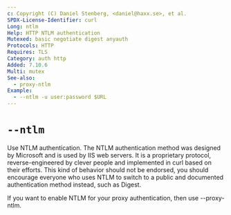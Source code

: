 ```yaml
---
c: Copyright (C) Daniel Stenberg, <daniel@haxx.se>, et al.
SPDX-License-Identifier: curl
Long: ntlm
Help: HTTP NTLM authentication
Mutexed: basic negotiate digest anyauth
Protocols: HTTP
Requires: TLS
Category: auth http
Added: 7.10.6
Multi: mutex
See-also:
  - proxy-ntlm
Example:
  - --ntlm -u user:password $URL
---
```


# `--ntlm`

Use NTLM authentication. The NTLM authentication method was designed by
Microsoft and is used by IIS web servers. It is a proprietary protocol,
reverse-engineered by clever people and implemented in curl based on their
efforts. This kind of behavior should not be endorsed, you should encourage
everyone who uses NTLM to switch to a public and documented authentication
method instead, such as Digest.

If you want to enable NTLM for your proxy authentication, then use
--proxy-ntlm.
